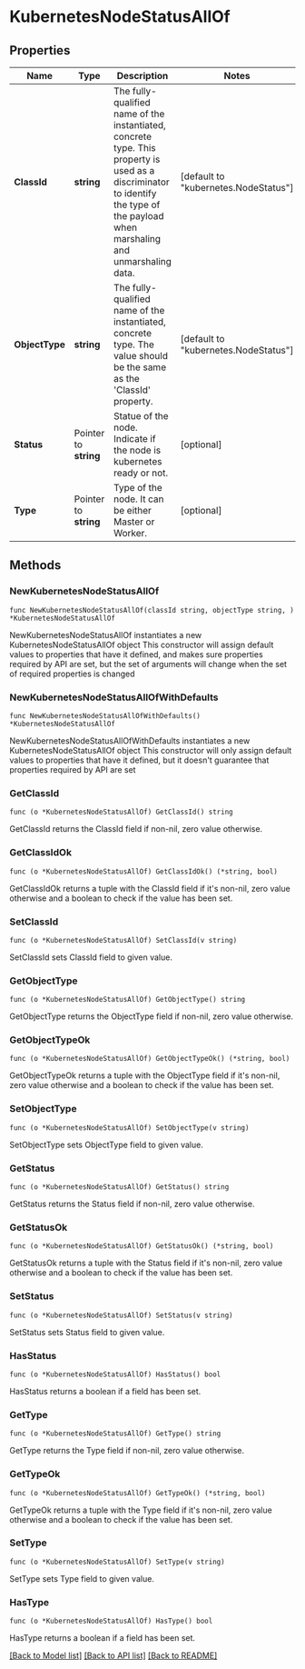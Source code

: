 # KubernetesNodeStatusAllOf

## Properties

Name | Type | Description | Notes
------------ | ------------- | ------------- | -------------
**ClassId** | **string** | The fully-qualified name of the instantiated, concrete type. This property is used as a discriminator to identify the type of the payload when marshaling and unmarshaling data. | [default to "kubernetes.NodeStatus"]
**ObjectType** | **string** | The fully-qualified name of the instantiated, concrete type. The value should be the same as the &#39;ClassId&#39; property. | [default to "kubernetes.NodeStatus"]
**Status** | Pointer to **string** | Statue of the node. Indicate if the node is kubernetes ready or not. | [optional] 
**Type** | Pointer to **string** | Type of the node. It can be either Master or Worker. | [optional] 

## Methods

### NewKubernetesNodeStatusAllOf

`func NewKubernetesNodeStatusAllOf(classId string, objectType string, ) *KubernetesNodeStatusAllOf`

NewKubernetesNodeStatusAllOf instantiates a new KubernetesNodeStatusAllOf object
This constructor will assign default values to properties that have it defined,
and makes sure properties required by API are set, but the set of arguments
will change when the set of required properties is changed

### NewKubernetesNodeStatusAllOfWithDefaults

`func NewKubernetesNodeStatusAllOfWithDefaults() *KubernetesNodeStatusAllOf`

NewKubernetesNodeStatusAllOfWithDefaults instantiates a new KubernetesNodeStatusAllOf object
This constructor will only assign default values to properties that have it defined,
but it doesn't guarantee that properties required by API are set

### GetClassId

`func (o *KubernetesNodeStatusAllOf) GetClassId() string`

GetClassId returns the ClassId field if non-nil, zero value otherwise.

### GetClassIdOk

`func (o *KubernetesNodeStatusAllOf) GetClassIdOk() (*string, bool)`

GetClassIdOk returns a tuple with the ClassId field if it's non-nil, zero value otherwise
and a boolean to check if the value has been set.

### SetClassId

`func (o *KubernetesNodeStatusAllOf) SetClassId(v string)`

SetClassId sets ClassId field to given value.


### GetObjectType

`func (o *KubernetesNodeStatusAllOf) GetObjectType() string`

GetObjectType returns the ObjectType field if non-nil, zero value otherwise.

### GetObjectTypeOk

`func (o *KubernetesNodeStatusAllOf) GetObjectTypeOk() (*string, bool)`

GetObjectTypeOk returns a tuple with the ObjectType field if it's non-nil, zero value otherwise
and a boolean to check if the value has been set.

### SetObjectType

`func (o *KubernetesNodeStatusAllOf) SetObjectType(v string)`

SetObjectType sets ObjectType field to given value.


### GetStatus

`func (o *KubernetesNodeStatusAllOf) GetStatus() string`

GetStatus returns the Status field if non-nil, zero value otherwise.

### GetStatusOk

`func (o *KubernetesNodeStatusAllOf) GetStatusOk() (*string, bool)`

GetStatusOk returns a tuple with the Status field if it's non-nil, zero value otherwise
and a boolean to check if the value has been set.

### SetStatus

`func (o *KubernetesNodeStatusAllOf) SetStatus(v string)`

SetStatus sets Status field to given value.

### HasStatus

`func (o *KubernetesNodeStatusAllOf) HasStatus() bool`

HasStatus returns a boolean if a field has been set.

### GetType

`func (o *KubernetesNodeStatusAllOf) GetType() string`

GetType returns the Type field if non-nil, zero value otherwise.

### GetTypeOk

`func (o *KubernetesNodeStatusAllOf) GetTypeOk() (*string, bool)`

GetTypeOk returns a tuple with the Type field if it's non-nil, zero value otherwise
and a boolean to check if the value has been set.

### SetType

`func (o *KubernetesNodeStatusAllOf) SetType(v string)`

SetType sets Type field to given value.

### HasType

`func (o *KubernetesNodeStatusAllOf) HasType() bool`

HasType returns a boolean if a field has been set.


[[Back to Model list]](../README.md#documentation-for-models) [[Back to API list]](../README.md#documentation-for-api-endpoints) [[Back to README]](../README.md)


